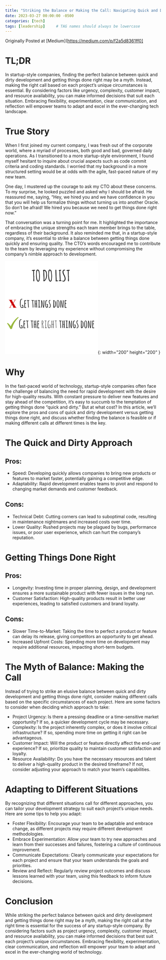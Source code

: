 ```yaml
---
title: "Striking the Balance or Making the Call: Navigating Quick and Dirty vs. Getting Things Done Right in Startup-Style Companies"
date: 2023-03-27 00:00:00 -0500
categories: [tech]
tags: [leadership]     # TAG names should always be lowercase
---
```


 Originally Posted at [Medium](https://medium.com/p/f2a5d8361ff0]

# TL;DR
In startup-style companies, finding the perfect balance between quick and dirty development and getting things done right may be a myth. Instead, making the right call based on each project’s unique circumstances is essential. By considering factors like urgency, complexity, customer impact, and resource availability, you can make informed decisions that suit each situation. Embracing flexibility, experimentation, clear communication, and reflection will empower teams to adapt and excel in the ever-changing tech landscape.

# True Story
When I first joined my current company, I was fresh out of the corporate world, where a myriad of processes, both good and bad, governed daily operations. As I transitioned to a more startup-style environment, I found myself hesitant to inquire about crucial aspects such as code commit criteria and coding standards. I worried that my background in a more structured setting would be at odds with the agile, fast-paced nature of my new team.

One day, I mustered up the courage to ask my CTO about these concerns. To my surprise, he looked puzzled and asked why I should be afraid. He reassured me, saying, “Hey, we hired you and we have confidence in you that you will help us formalize things without turning us into another Oracle. So don’t be afraid! We hired you because we need to get things done right now.”

That conversation was a turning point for me. It highlighted the importance of embracing the unique strengths each team member brings to the table, regardless of their background. It also reminded me that, in a startup-style company, it’s essential to strike a balance between getting things done quickly and ensuring quality. The CTO’s words encouraged me to contribute to the team by leveraging my experience without compromising the company’s nimble approach to development.

![blog20230327-getThingsDone](/assets/blog20230327-getThingsDone.png){: width="200" height="200" }


# Why
In the fast-paced world of technology, startup-style companies often face the challenge of balancing the need for rapid development with the desire for high-quality results. With constant pressure to deliver new features and stay ahead of the competition, it’s easy to succumb to the temptation of getting things done “quick and dirty.” But at what cost? In this article, we’ll explore the pros and cons of quick and dirty development versus getting things done right, and discuss whether finding the balance is feasible or if making different calls at different times is the key.

# The Quick and Dirty Approach
## Pros:
- Speed: Developing quickly allows companies to bring new products or features to market faster, potentially gaining a competitive edge.
- Adaptability: Rapid development enables teams to pivot and respond to changing market demands and customer feedback.
## Cons:
- Technical Debt: Cutting corners can lead to suboptimal code, resulting in maintenance nightmares and increased costs over time.
- Lower Quality: Rushed projects may be plagued by bugs, performance issues, or poor user experience, which can hurt the company’s reputation.

# Getting Things Done Right
## Pros:
- Longevity: Investing time in proper planning, design, and development ensures a more sustainable product with fewer issues in the long run.
- Customer Satisfaction: High-quality products result in better user experiences, leading to satisfied customers and brand loyalty.
## Cons:
- Slower Time-to-Market: Taking the time to perfect a product or feature can delay its release, giving competitors an opportunity to get ahead.
- Increased Upfront Costs: Spending more time on development may require additional resources, impacting short-term budgets.

# The Myth of Balance: Making the Call
Instead of trying to strike an elusive balance between quick and dirty development and getting things done right, consider making different calls based on the specific circumstances of each project. Here are some factors to consider when deciding which approach to take:

- Project Urgency: Is there a pressing deadline or a time-sensitive market opportunity? If so, a quicker development cycle may be necessary.
- Complexity: Is the project inherently complex, or does it involve critical infrastructure? If so, spending more time on getting it right can be advantageous.
- Customer Impact: Will the product or feature directly affect the end-user experience? If so, prioritize quality to maintain customer satisfaction and loyalty.
- Resource Availability: Do you have the necessary resources and talent to deliver a high-quality product in the desired timeframe? If not, consider adjusting your approach to match your team’s capabilities.

# Adapting to Different Situations
By recognizing that different situations call for different approaches, you can tailor your development strategy to suit each project’s unique needs. Here are some tips to help you adapt:
- Foster Flexibility: Encourage your team to be adaptable and embrace change, as different projects may require different development methodologies.
- Embrace Experimentation: Allow your team to try new approaches and learn from their successes and failures, fostering a culture of continuous improvement.
- Communicate Expectations: Clearly communicate your expectations for each project and ensure that your team understands the goals and priorities.
- Review and Reflect: Regularly review project outcomes and discuss lessons learned with your team, using this feedback to inform future decisions.

# Conclusion
While striking the perfect balance between quick and dirty development and getting things done right may be a myth, making the right call at the right time is essential for the success of any startup-style company. By considering factors such as project urgency, complexity, customer impact, and resource availability, you can make informed decisions that best suit each project’s unique circumstances. Embracing flexibility, experimentation, clear communication, and reflection will empower your team to adapt and excel in the ever-changing world of technology.